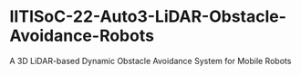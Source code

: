 # IITISoC-22-Auto3-LiDAR-Obstacle-Avoidance-Robots
A 3D LiDAR-based Dynamic Obstacle Avoidance System for Mobile Robots

